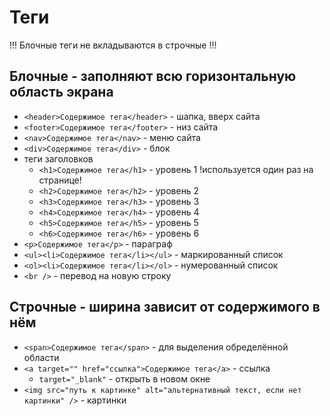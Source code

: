 # Теги

!!! Блочные теги не вкладываются в строчные !!!

## Блочные - заполняют всю горизонтальную область экрана

  * `<header>Содержимое тега</header>` - шапка, вверх сайта
  * `<footer>Содержимое тега</footer>` - низ сайта
  * `<nav>Содержимое тега</nav>` - меню сайта
  * `<div>Содержимое тега</div>` - блок
  * теги заголовков
    * `<h1>Содержимое тега</h1>` - уровень 1 !используется один раз на странице!
    * `<h2>Содержимое тега</h2>` - уровень 2
    * `<h3>Содержимое тега</h3>` - уровень 3
    * `<h4>Содержимое тега</h4>` - уровень 4
    * `<h5>Содержимое тега</h5>` - уровень 5
    * `<h6>Содержимое тега</h6>` - уровень 6
  * `<p>Содержимое тега</p>` - параграф
  * `<ul><li>Содержимое тега</li></ul>` - маркированный список
  * `<ol><li>Содержимое тега</li></ol>` - нумерованный список
  * `<br />` - перевод на новую строку

## Строчные - ширина зависит от содержимого в нём

  * `<span>Содержимое тега</span>` - для выделения обределённой области
  * `<a target="" href="сcылка">Содержимое тега</a>` - cсылка
    * `target="_blank"` - открыть в новом окне
  * `<img src="путь к картинке" alt="альтернативный текст, если нет картинки" />` - картинки
  
